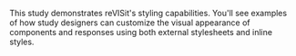 This study demonstrates reVISit's styling capabilities. You'll see examples of how study designers can customize the visual appearance of components and responses using both external stylesheets and inline styles.